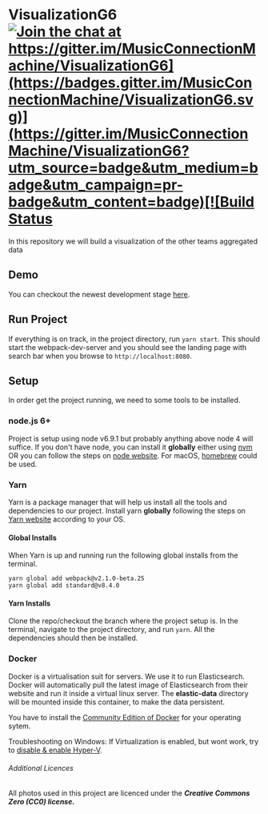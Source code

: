 # VisualizationG6 [![Join the chat at https://gitter.im/MusicConnectionMachine/VisualizationG6](https://badges.gitter.im/MusicConnectionMachine/VisualizationG6.svg)](https://gitter.im/MusicConnectionMachine/VisualizationG6?utm_source=badge&utm_medium=badge&utm_campaign=pr-badge&utm_content=badge)[![Build Status](https://travis-ci.org/MusicConnectionMachine/VisualizationG6.svg?branch=develop)](https://travis-ci.org/MusicConnectionMachine/VisualizationG6)


In this repository we will build a visualization of the other teams aggregated data

## Demo

You can checkout the newest development stage [here](http://webpageg6.8ed630ce.svc.dockerapp.io).

## Run Project

If everything is on track, in the project directory, run `yarn start`. This should start the webpack-dev-server and you should see the landing page with search bar when you browse to `http://localhost:8080`.

## Setup

In order get the project running, we need to some tools to be installed.

### node.js 6+

Project is setup using node v6.9.1 but probably anything above node 4 will suffice. If you don't have node, you can install it **globally** either using [nvm](https://github.com/creationix/nvm) OR you can follow the steps on [node website](https://nodejs.org/en/). For macOS, [homebrew](https://brew.sh/) could be used.

### Yarn

Yarn is a package manager that will help us install all the tools and dependencies to our project. Install yarn **globally** following the steps on [Yarn website](https://yarnpkg.com/en/) according to your OS.

#### Global Installs

When Yarn is up and running run the following global installs from the terminal.

```
yarn global add webpack@v2.1.0-beta.25
yarn global add standard@v8.4.0
```

#### Yarn Installs

Clone the repo/checkout the branch where the project setup is. In the terminal, navigate to the project directory, and run `yarn`. All the dependencies should then be installed.

### Docker

Docker is a virtualisation suit for servers. We use it to run Elasticsearch. Docker will automatically pull the latest image of Elasticsearch from their website and run it inside a virtual linux server. The **elastic-data** directory will be mounted inside this container, to make the data persistent.

You have to install the [Community Edition of Docker](https://store.docker.com/search?type=edition&offering=community) for your operating sytem.

Troubleshooting on Windows: If Virtualization is enabled, but wont work, try to [disable & enable Hyper-V](https://docs.microsoft.com/en-us/virtualization/hyper-v-on-windows/quick-start/enable-hyper-v).

###### Additional Licences

All photos used in this project are licenced under the **_Creative Commons Zero (CC0) license._**
